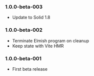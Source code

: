 ### 1.0.0-beta-003

- Update to Solid 1.8

### 1.0.0-beta-002

- Terminate Elmish program on cleanup
- Keep state with Vite HMR

### 1.0.0-beta-001

* First beta release
